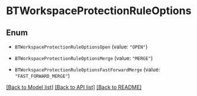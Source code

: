 # BTWorkspaceProtectionRuleOptions

## Enum


* `BTWorkspaceProtectionRuleOptionsOpen` (value: `"OPEN"`)

* `BTWorkspaceProtectionRuleOptionsMerge` (value: `"MERGE"`)

* `BTWorkspaceProtectionRuleOptionsFastForwardMerge` (value: `"FAST_FORWARD_MERGE"`)


[[Back to Model list]](../README.md#documentation-for-models) [[Back to API list]](../README.md#documentation-for-api-endpoints) [[Back to README]](../README.md)


